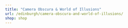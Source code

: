 ```yaml
---
title: "Camera Obscura & World of Illusions"
url: /edinburgh/camera-obscura-and-world-of-illusions/
shop: shop
---
```

